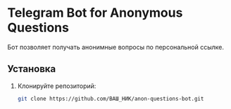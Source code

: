 # Telegram Bot for Anonymous Questions

Бот позволяет получать анонимные вопросы по персональной ссылке.

## Установка
1. Клонируйте репозиторий:
   ```bash
   git clone https://github.com/ВАШ_НИК/anon-questions-bot.git
